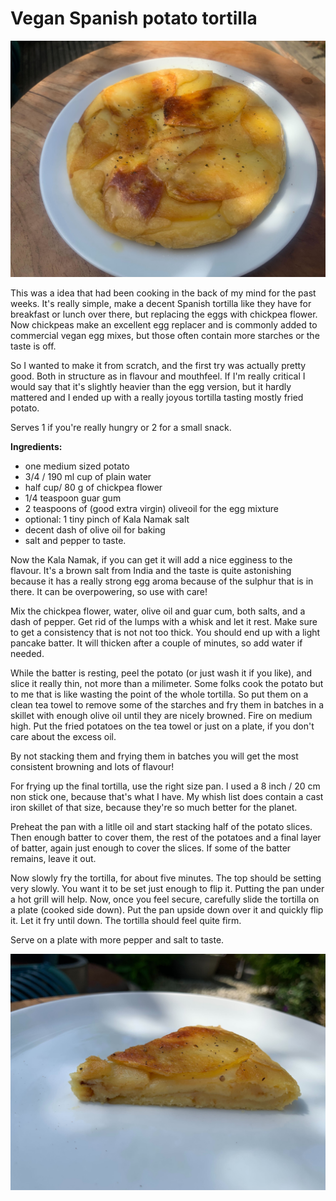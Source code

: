 # Vegan Spanish potato tortilla

![tortilla](https://github.com/shautvast/notes/blob/main/Vegan%20gluten-free%20/spanish_tortilla/tortilla1.jpg)

This was a idea that had been cooking in the back of my mind for the past weeks. It's really simple, make a decent Spanish tortilla like they have
for breakfast or lunch over there, but replacing the eggs with chickpea flower. Now chickpeas make an excellent egg replacer and is commonly
added to commercial vegan egg mixes, but those often contain more starches or the taste is off.

So I wanted to make it from scratch, and the first try was actually pretty good. Both in structure as in flavour and mouthfeel. If I'm really critical
I would say that it's slightly heavier than the egg version, but it hardly mattered and I ended up with a really joyous tortilla tasting mostly fried
potato. 

Serves 1 if you're really hungry or 2 for a small snack.

**Ingredients:**
* one medium sized potato
* 3/4 / 190 ml cup of plain water
* half cup/ 80 g of chickpea flower
* 1/4 teaspoon guar gum
* 2 teaspoons of (good extra virgin) oliveoil for the egg mixture
* optional: 1 tiny pinch of Kala Namak salt
* decent dash of olive oil for baking
* salt and pepper to taste.

Now the Kala Namak, if you can get it will add a nice egginess to the flavour. It's a brown salt from India and the taste is quite astonishing 
because it has a really strong egg aroma because of the sulphur that is in there. It can be overpowering, so use with care!

Mix the chickpea flower, water, olive oil and guar cum, both salts, and a dash of pepper. Get rid of the lumps with a whisk and let it rest. 
Make sure to get a consistency that is not not too thick. You should end up with a light pancake batter. 
It will thicken after a couple of minutes, so add water if needed. 

While the batter is resting, peel the potato (or just wash it if you like), and slice it really thin, not more than a milimeter. Some folks cook 
the potato but to me that is like wasting the point of the whole tortilla. So put them on a clean tea towel to remove some of the starches and
fry them in batches in a skillet with enough olive oil until they are nicely browned. Fire on medium high. Put the fried potatoes on the tea towel or 
just on a plate, if you don't care about the excess oil.

By not stacking them and frying them in batches you will get the most consistent browning and lots of flavour!

For frying up the final tortilla, use the right size pan. I used a 8 inch / 20 cm non stick one, because that's what I have. My whish list does
contain a cast iron skillet of that size, because they're so much better for the planet.

Preheat the pan with a litlle oil and start stacking half of the potato slices. Then enough batter to cover them, the rest of the potatoes and
a final layer of batter, again just enough to cover the slices. If some of the batter remains, leave it out.

Now slowly fry the tortilla, for about five minutes. The top should be setting very slowly. You want it to be set just enough to flip it. Putting
the pan under a hot grill will help.
Now, once you feel secure, carefully slide the tortilla on a plate (cooked side down). Put the pan upside down over it and quickly flip it.
Let it fry until down. The tortilla should feel quite firm.

Serve on a plate with more pepper and salt to taste.

![tortilla slice](https://github.com/shautvast/notes/blob/main/Vegan%20gluten-free%20/spanish_tortilla/tortilla2.jpg)



